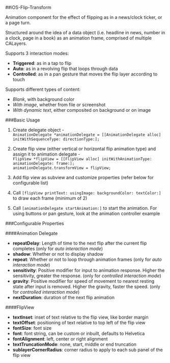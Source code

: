 ##iOS-Flip-Transform  

Animation component for the effect of flipping as in a news/clock ticker, or a page turn. 

Structured around the idea of a data object (i.e. headline in news, number in a clock, page in a book) as an animation frame, comprised of multiple CALayers.  

Supports 3 interaction modes:  

 - __Triggered__: as in a tap to flip  
 - __Auto__: as in a revolving flip that loops through data  
 - __Controlled__: as in a pan gesture that moves the flip layer according to touch  

Supports different types of content:  

 - _Blank_, with background color  
 - _With image_, whether from file or screenshot  
 - _With dynamic text_, either composited on background or on image  

###Basic Usage

 1. Create delegate object -  
`AnimationDelegate *animationDelegate = [[AnimationDelegate alloc] initWithSequenceType: directionType:];`  

 2. Create flip view (either vertical or horizontal flip animation type) and assign it to animation delegate -  
`FlipView *flipView = [[FlipView alloc] initWithAnimationType: animationDelegate: frame:];`  
`animationDelegate.transformView = flipView;`  

 3. Add flip view as subview and customize properties (refer below for configurable list)  

 4. Call `[flipView printText: usingImage: backgroundColor: textColor:]` to draw each frame (minimum of 2)  

 5. Call `[animationDelegate startAnimation:]` to start the animation. For using buttons or pan gesture, look at the animation controller example  

###Configurable Properties

####Animation Delegate

 - __repeatDelay__: Length of time to the next flip after the current flip completes (only for _auto interaction mode_)
 - __shadow__: Whether or not to display shadow
 - __repeat__: Whether or not to loop through animation frames (only for _auto interaction mode_)
 - __sensitivity__: Positive modifier for input to animation response. Higher the sensitivity, greater the response. (only for _controlled interaction mode_)
 - __gravity__: Positive modifier for speed of movement to nearest resting state after input is removed. Higher the gravity, faster the speed. (only for _controlled interaction mode_)
 - __nextDuration__: duration of the next flip animation

####FlipView

 - __textInset__: inset of text relative to the flip view, like border margin
 - __textOffset__: positioning of text relative to top left of the flip view
 - __fontSize__: font size
 - __font__: font string, can be custom or inbuilt, defaults to Helvetica
 - __fontAlignment__: left, center or right alignment
 - __textTruncationMode__: none, start, middle or end truncation
 - __sublayerCornerRadius__: corner radius to apply to each sub panel of the flip view  